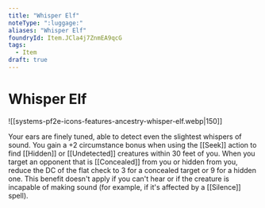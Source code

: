```yaml
---
title: "Whisper Elf"
noteType: ":luggage:"
aliases: "Whisper Elf"
foundryId: Item.JCla4j7ZnmEA9qcG
tags:
  - Item
draft: true
---
```


# Whisper Elf
![[systems-pf2e-icons-features-ancestry-whisper-elf.webp|150]]

Your ears are finely tuned, able to detect even the slightest whispers of sound. You gain a +2 circumstance bonus when using the [[Seek]] action to find [[Hidden]] or [[Undetected]] creatures within 30 feet of you. When you target an opponent that is [[Concealed]] from you or hidden from you, reduce the DC of the flat check to 3 for a concealed target or 9 for a hidden one. This benefit doesn't apply if you can't hear or if the creature is incapable of making sound (for example, if it's affected by a [[Silence]] spell).
